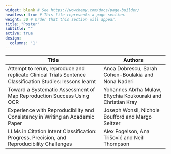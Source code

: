 ```yaml
---
widget: blank # See https://wowchemy.com/docs/page-builder/
headless: true # This file represents a page section.
weight: 30 # Order that this section will appear.
title: "Poster"
subtitle: ""
active: true
design:
  columns: '1'
---
```


| Title                                                                                                                  | Authors                                                                                                                                                                                                                             |
|------------------------------------------------------------------------------------------------------------------------|-------------------------------------------------------------------------------------------------------------------------------------------------------------------------------------------------------------------------------------|
| Attempt to rerun, reproduce and replicate Clinical Trials Sentence Classification Studies: lessons learnt              | Anca Dobrescu, Sarah Cohen-Boulakia and Nona Naderi                                                                                                                                                                                 |
| Toward a Systematic Assessment of Map Reproduction Success Using OCR                                           | Yohannes Abrha Mulaw, Eftychia Koukouraki and Christian Kray                                                                                                                                                                        |
| Experience with Reproducibility and Consistency in Writing an Academic Paper                                           | Joseph Wonsil, Nichole Boufford and Margo Seltzer                                                                                                                                                                                   |
| LLMs in Citation Intent Classification: Progress, Precision, and Reproducibility Challenges                            | Alex Fogelson, Ana Trišović and Neil Thompson                                                                                                                                                                                       |

